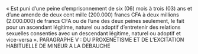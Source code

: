 « Est puni d’une peine d’emprisonnement de six (06) mois à trois (03) ans et d’une amende de deux cent mille (200.000) francs CFA à deux millions (2.000.000) de francs CFA ou de l’une des deux peines seulement, le fait pour un ascendant légitime, naturel ou adoptif d’entretenir des relations sexuelles consenties avec un descendant légitime, naturel ou adoptif et vice-versa ».
PARAGRAPHE V : DU PROXENETISME ET DE L’EXCITATION HABITUELLE DE MINEUR A LA DEBAUCHE